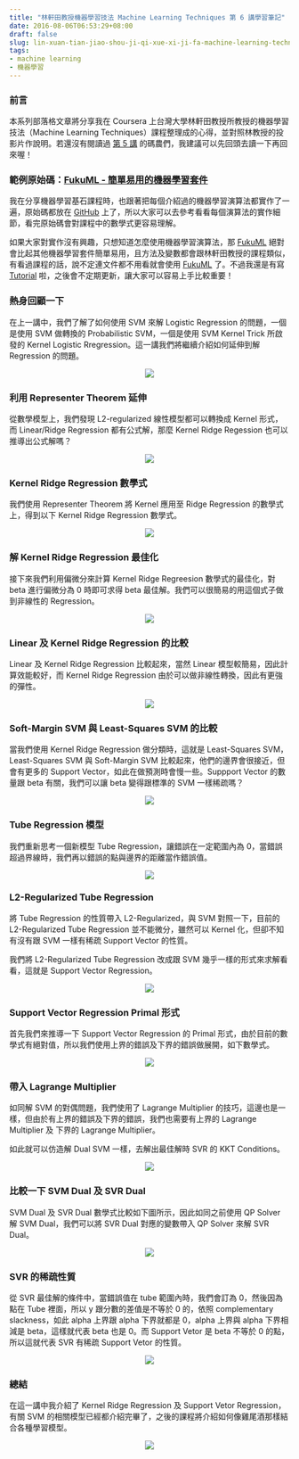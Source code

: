 ```yaml
---
title: "林軒田教授機器學習技法 Machine Learning Techniques 第 6 講學習筆記"
date: 2016-08-06T06:53:29+08:00
draft: false
slug: lin-xuan-tian-jiao-shou-ji-qi-xue-xi-ji-fa-machine-learning-techniques-di-6-jiang-xue-xi-bi-ji-2
tags:
- machine learning
- 機器學習
---
```


### 前言

本系列部落格文章將分享我在 Coursera 上台灣大學林軒田教授所教授的機器學習技法（Machine Learning Techniques）課程整理成的心得，並對照林教授的投影片作說明。若還沒有閱讀過 [第 5 講](http://blog.fukuball.com/lin-xuan-tian-jiao-shou-ji-qi-xue-xi-ji-fa-machine-learning-techniques-di-5-jiang-xue-xi-bi-ji/) 的碼農們，我建議可以先回頭去讀一下再回來喔！

### 範例原始碼：[FukuML - 簡單易用的機器學習套件](https://github.com/fukuball/fuku-ml)

我在分享機器學習基石課程時，也跟著把每個介紹過的機器學習演算法都實作了一遍，原始碼都放在 [GitHub](https://github.com/fukuball/fuku-ml) 上了，所以大家可以去參考看看每個演算法的實作細節，看完原始碼會對課程中的數學式更容易理解。

如果大家對實作沒有興趣，只想知道怎麼使用機器學習演算法，那 [FukuML](https://github.com/fukuball/fuku-ml) 絕對會比起其他機器學習套件簡單易用，且方法及變數都會跟林軒田教授的課程類似，有看過課程的話，說不定連文件都不用看就會使用 [FukuML](https://github.com/fukuball/fuku-ml) 了。不過我還是有寫 [Tutorial](https://github.com/fukuball/FukuML-Tutorial) 啦，之後會不定期更新，讓大家可以容易上手比較重要！

### 熱身回顧一下

在上一講中，我們了解了如何使用 SVM 來解 Logistic Regression 的問題，一個是使用 SVM 做轉換的 Probabilistic SVM，一個是使用 SVM  Kernel Trick 所啟發的 Kernel Logistic Rregression。這一講我們將繼續介紹如何延伸到解 Regression 的問題。

<p style="text-align:center">
    <img src="http://static.obeobe.com/image/blog-image/Machine-Learning-Techniques-6-1.png">
</p>

### 利用 Representer Theorem 延伸

從數學模型上，我們發現 L2-regularized 線性模型都可以轉換成 Kernel 形式，而 Linear/Ridge Regression 都有公式解，那麼 Kernel Ridge Regession 也可以推導出公式解嗎？

<p style="text-align:center">
    <img src="http://static.obeobe.com/image/blog-image/Machine-Learning-Techniques-6-2.png">
</p>

### Kernel Ridge Regression 數學式

我們使用 Representer Theorem 將 Kernel 應用至 Ridge Regression 的數學式上，得到以下 Kernel Ridge Regression 數學式。

<p style="text-align:center">
    <img src="http://static.obeobe.com/image/blog-image/Machine-Learning-Techniques-6-3.png">
</p>

### 解 Kernel Ridge Regression 最佳化

接下來我們利用偏微分來計算 Kernel Ridge Regreesion 數學式的最佳化，對 beta 進行偏微分為 0 時即可求得 beta 最佳解。我們可以很簡易的用這個式子做到非線性的 Regression。

<p style="text-align:center">
    <img src="http://static.obeobe.com/image/blog-image/Machine-Learning-Techniques-6-4.png">
</p>

### Linear 及 Kernel Ridge Regression 的比較

Linear 及 Kernel Ridge Regression 比較起來，當然 Linear 模型較簡易，因此計算效能較好，而 Kernel Ridge Regression 由於可以做非線性轉換，因此有更強的彈性。

<p style="text-align:center">
    <img src="http://static.obeobe.com/image/blog-image/Machine-Learning-Techniques-6-5.png">
</p>

### Soft-Margin SVM 與 Least-Squares SVM 的比較

當我們使用 Kernel Ridge Regression 做分類時，這就是 Least-Squares SVM，Least-Squares SVM 與 Soft-Margin SVM 比較起來，他們的邊界會很接近，但會有更多的 Support Vector，如此在做預測時會慢一些。Suppport Vector 的數量跟 beta 有關，我們可以讓 beta 變得跟標準的 SVM 一樣稀疏嗎？

<p style="text-align:center">
    <img src="http://static.obeobe.com/image/blog-image/Machine-Learning-Techniques-6-6.png">
</p>

### Tube Regression 模型

我們重新思考一個新模型 Tube Regression，讓錯誤在一定範圍內為 0，當錯誤超過界線時，我們再以錯誤的點與邊界的距離當作錯誤值。

<p style="text-align:center">
    <img src="http://static.obeobe.com/image/blog-image/Machine-Learning-Techniques-6-7.png">
</p>

### L2-Regularized Tube Regression

將 Tube Regression 的性質帶入 L2-Regularized，與 SVM 對照一下，目前的 L2-Regularized Tube Regression 並不能微分，雖然可以 Kernel 化，但卻不知有沒有跟 SVM 一樣有稀疏 Support Vector 的性質。

我們將 L2-Regularized Tube Regression 改成跟 SVM 幾乎一樣的形式來求解看看，這就是 Support Vector Regression。

<p style="text-align:center">
    <img src="http://static.obeobe.com/image/blog-image/Machine-Learning-Techniques-6-8.png">
</p>

### Support Vector Regression Primal 形式

首先我們來推導一下 Support Vector Regression 的 Primal 形式，由於目前的數學式有絕對值，所以我們使用上界的錯誤及下界的錯誤做展開，如下數學式。

<p style="text-align:center">
    <img src="http://static.obeobe.com/image/blog-image/Machine-Learning-Techniques-6-9.png">
</p>

### 帶入 Lagrange Multiplier

如同解 SVM 的對偶問題，我們使用了 Lagrange Multiplier 的技巧，這邊也是一樣，但由於有上界的錯誤及下界的錯誤，我們也需要有上界的 Lagrange Multiplier 及 下界的 Lagrange Multiplier。

如此就可以仿造解 Dual SVM 一樣，去解出最佳解時 SVR 的 KKT Conditions。

<p style="text-align:center">
    <img src="http://static.obeobe.com/image/blog-image/Machine-Learning-Techniques-6-11.png">
</p>

### 比較一下 SVM Dual 及 SVR Dual

SVM Dual 及 SVR Dual 數學式比較如下圖所示，因此如同之前使用 QP Solver 解 SVM Dual，我們可以將 SVR Dual 對應的變數帶入 QP Solver 來解 SVR Dual。

<p style="text-align:center">
    <img src="http://static.obeobe.com/image/blog-image/Machine-Learning-Techniques-6-12.png">
</p>

### SVR 的稀疏性質

從 SVR 最佳解的條件中，當錯誤值在 tube 範圍內時，我們會訂為 0，然後因為點在 Tube 裡面，所以 y 跟分數的差值是不等於 0 的，依照 complementary slackness，如此 alpha 上界跟 alpha 下界就都是 0，alpha 上界與 alpha 下界相減是 beta，這樣就代表 beta 也是 0。而 Support Vetor 是 beta 不等於 0 的點，所以這就代表 SVR 有稀疏 Support Vetor 的性質。

<p style="text-align:center">
    <img src="http://static.obeobe.com/image/blog-image/Machine-Learning-Techniques-6-13.png">
</p>

### 總結

在這一講中我介紹了 Kernel Ridge Regression 及 Support Vetor Regression，有關 SVM 的相關模型已經都介紹完畢了，之後的課程將介紹如何像雞尾酒那樣結合各種學習模型。

<p style="text-align:center">
    <img src="http://static.obeobe.com/image/blog-image/Machine-Learning-Techniques-6-16.png">
</p>
